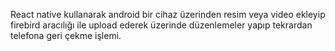 React native kullanarak android bir cihaz üzerinden resim veya video ekleyip firebird aracılığı ile upload ederek üzerinde düzenlemeler yapıp tekrardan telefona geri çekme işlemi.

